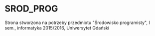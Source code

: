# SROD_PROG
Strona stworzona na potrzeby przedmiotu "Środowisko programisty", I sem., informatyka 2015/2016, Uniwersytet Gdański
